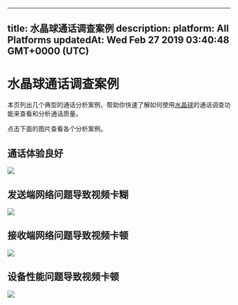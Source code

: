 
---
title: 水晶球通话调查案例
description: 
platform: All Platforms
updatedAt: Wed Feb 27 2019 03:40:48 GMT+0000 (UTC)
---
# 水晶球通话调查案例
本页列出几个典型的通话分析案例，帮助你快速了解如何使用[水晶球](../../cn/Agora%20Platform/aa_guide.md)的通话调查功能来查看和分析通话质量。

点击下面的图片查看各个分析案例。

## 通话体验良好

<div class="reveal-content">
	<div class="reveal-btn"><img src="https://web-cdn.agora.io/dashboard/tutorial/zh/tutorial/UseCase-Normal/UseCase-Normal-1.jpeg"/></div>
	<script type="text/template">
			<section>
				<img src="https://web-cdn.agora.io/dashboard/tutorial/zh/tutorial/UseCase-Normal/UseCase-Normal-1.jpeg"/>
			</section>
			<section>
				<img src="https://web-cdn.agora.io/dashboard/tutorial/zh/tutorial/UseCase-Normal/UseCase-Normal-2.jpeg"/>
			</section>
			<section>
				<img src="https://web-cdn.agora.io/dashboard/tutorial/zh/tutorial/UseCase-Normal/UseCase-Normal-3.jpeg"/>
			</section>
			<section>
				<img src="https://web-cdn.agora.io/dashboard/tutorial/zh/tutorial/UseCase-Normal/UseCase-Normal-4.jpeg"/>
			</section>
			<section>
				<img src="https://web-cdn.agora.io/dashboard/tutorial/zh/tutorial/UseCase-Normal/UseCase-Normal-5.jpeg"/>
			</section>
			<section>
				<img src="https://web-cdn.agora.io/dashboard/tutorial/zh/tutorial/UseCase-Normal/UseCase-Normal-6.jpeg"/>
			</section>
			<section>
				<img src="https://web-cdn.agora.io/dashboard/tutorial/zh/tutorial/UseCase-Normal/UseCase-Normal-7.jpeg"/>
			</section>
			<section>
				<img src="https://web-cdn.agora.io/dashboard/tutorial/zh/tutorial/UseCase-Normal/UseCase-Normal-8.jpeg"/>
			</section>
			<section>
				<img src="https://web-cdn.agora.io/dashboard/tutorial/zh/tutorial/UseCase-Normal/UseCase-Normal-9.jpeg"/>
			</section>
			<section>
				<img src="https://web-cdn.agora.io/dashboard/tutorial/zh/tutorial/UseCase-Normal/UseCase-Normal-10.jpeg"/>
			</section>
			<section>
				<img src="https://web-cdn.agora.io/dashboard/tutorial/zh/tutorial/UseCase-Normal/UseCase-Normal-11.jpeg"/>
			</section>
	</script>
</div>


## 发送端网络问题导致视频卡糊

<div class="reveal-content">
	<div class="reveal-btn"><img src="https://web-cdn.agora.io/dashboard/tutorial/zh/tutorial/UseCase-BySenderNetwork/UseCase-BySenderNetwork-1.jpeg"/></div>
	<script type="text/template">
			<section>
				<img src="https://web-cdn.agora.io/dashboard/tutorial/zh/tutorial/UseCase-BySenderNetwork/UseCase-BySenderNetwork-1.jpeg"/>
			</section>
			<section>
				<img src="https://web-cdn.agora.io/dashboard/tutorial/zh/tutorial/UseCase-BySenderNetwork/UseCase-BySenderNetwork-2.jpeg"/>
			</section>
			<section>
				<img src="https://web-cdn.agora.io/dashboard/tutorial/zh/tutorial/UseCase-BySenderNetwork/UseCase-BySenderNetwork-3.jpeg"/>
			</section>
			<section>
				<img src="https://web-cdn.agora.io/dashboard/tutorial/zh/tutorial/UseCase-BySenderNetwork/UseCase-BySenderNetwork-4.jpeg"/>
			</section>
			<section>
				<img src="https://web-cdn.agora.io/dashboard/tutorial/zh/tutorial/UseCase-BySenderNetwork/UseCase-BySenderNetwork-5.jpeg"/>
			</section>
			<section>
				<img src="https://web-cdn.agora.io/dashboard/tutorial/zh/tutorial/UseCase-BySenderNetwork/UseCase-BySenderNetwork-6.jpeg"/>
			</section>
			<section>
				<img src="https://web-cdn.agora.io/dashboard/tutorial/zh/tutorial/UseCase-BySenderNetwork/UseCase-BySenderNetwork-7.jpeg"/>
			</section>
			<section>
				<img src="https://web-cdn.agora.io/dashboard/tutorial/zh/tutorial/UseCase-BySenderNetwork/UseCase-BySenderNetwork-8.jpeg"/>
			</section>
			<section>
				<img src="https://web-cdn.agora.io/dashboard/tutorial/zh/tutorial/UseCase-BySenderNetwork/UseCase-BySenderNetwork-9.jpeg"/>
			</section>
			<section>
				<img src="https://web-cdn.agora.io/dashboard/tutorial/zh/tutorial/UseCase-BySenderNetwork/UseCase-BySenderNetwork-10.jpeg"/>
			</section>
			<section>
				<img src="https://web-cdn.agora.io/dashboard/tutorial/zh/tutorial/UseCase-BySenderNetwork/UseCase-BySenderNetwork-11.jpeg"/>
			</section>
			<section>
				<img src="https://web-cdn.agora.io/dashboard/tutorial/zh/tutorial/UseCase-BySenderNetwork/UseCase-BySenderNetwork-12.jpeg"/>
			</section>
			<section>
				<img src="https://web-cdn.agora.io/dashboard/tutorial/zh/tutorial/UseCase-BySenderNetwork/UseCase-BySenderNetwork-13.jpeg"/>
			</section>
			<section>
				<img src="https://web-cdn.agora.io/dashboard/tutorial/zh/tutorial/UseCase-BySenderNetwork/UseCase-BySenderNetwork-14.jpeg"/>
			</section>
			<section>
				<img src="https://web-cdn.agora.io/dashboard/tutorial/zh/tutorial/UseCase-BySenderNetwork/UseCase-BySenderNetwork-15.jpeg"/>
			</section>
			<section>
				<img src="https://web-cdn.agora.io/dashboard/tutorial/zh/tutorial/UseCase-BySenderNetwork/UseCase-BySenderNetwork-16.jpeg"/>
			</section>
	</script>
</div>


## 接收端网络问题导致视频卡顿

<div class="reveal-content">
	<div class="reveal-btn"><img src="https://web-cdn.agora.io/dashboard/tutorial/zh/tutorial/UseCase-ByReceiverNetwork/UseCase-ByReceiverNetwork-1.jpeg"/></div>
	<script type="text/template">
			<section>
				<img src="https://web-cdn.agora.io/dashboard/tutorial/zh/tutorial/UseCase-ByReceiverNetwork/UseCase-ByReceiverNetwork-1.jpeg"/>
			</section>
			<section>
				<img src="https://web-cdn.agora.io/dashboard/tutorial/zh/tutorial/UseCase-ByReceiverNetwork/UseCase-ByReceiverNetwork-2.jpeg"/>
			</section>
			<section>
				<img src="https://web-cdn.agora.io/dashboard/tutorial/zh/tutorial/UseCase-ByReceiverNetwork/UseCase-ByReceiverNetwork-3.jpeg"/>
			</section>
			<section>
				<img src="https://web-cdn.agora.io/dashboard/tutorial/zh/tutorial/UseCase-ByReceiverNetwork/UseCase-ByReceiverNetwork-4.jpeg"/>
			</section>
			<section>
				<img src="https://web-cdn.agora.io/dashboard/tutorial/zh/tutorial/UseCase-ByReceiverNetwork/UseCase-ByReceiverNetwork-5.jpeg"/>
			</section>
			<section>
				<img src="https://web-cdn.agora.io/dashboard/tutorial/zh/tutorial/UseCase-ByReceiverNetwork/UseCase-ByReceiverNetwork-6.jpeg"/>
			</section>
			<section>
				<img src="https://web-cdn.agora.io/dashboard/tutorial/zh/tutorial/UseCase-ByReceiverNetwork/UseCase-ByReceiverNetwork-7.jpeg"/>
			</section>
			<section>
				<img src="https://web-cdn.agora.io/dashboard/tutorial/zh/tutorial/UseCase-ByReceiverNetwork/UseCase-ByReceiverNetwork-8.jpeg"/>
			</section>
			<section>
				<img src="https://web-cdn.agora.io/dashboard/tutorial/zh/tutorial/UseCase-ByReceiverNetwork/UseCase-ByReceiverNetwork-9.jpeg"/>
			</section>
			<section>
				<img src="https://web-cdn.agora.io/dashboard/tutorial/zh/tutorial/UseCase-ByReceiverNetwork/UseCase-ByReceiverNetwork-10.jpeg"/>
			</section>
			<section>
				<img src="https://web-cdn.agora.io/dashboard/tutorial/zh/tutorial/UseCase-ByReceiverNetwork/UseCase-ByReceiverNetwork-11.jpeg"/>
			</section>
			<section>
				<img src="https://web-cdn.agora.io/dashboard/tutorial/zh/tutorial/UseCase-ByReceiverNetwork/UseCase-ByReceiverNetwork-12.jpeg"/>
			</section>
			<section>
				<img src="https://web-cdn.agora.io/dashboard/tutorial/zh/tutorial/UseCase-ByReceiverNetwork/UseCase-ByReceiverNetwork-13.jpeg"/>
			</section>
			<section>
				<img src="https://web-cdn.agora.io/dashboard/tutorial/zh/tutorial/UseCase-ByReceiverNetwork/UseCase-ByReceiverNetwork-14.jpeg"/>
			</section>
			<section>
				<img src="https://web-cdn.agora.io/dashboard/tutorial/zh/tutorial/UseCase-ByReceiverNetwork/UseCase-ByReceiverNetwork-15.jpeg"/>
			</section>
			<section>
				<img src="https://web-cdn.agora.io/dashboard/tutorial/zh/tutorial/UseCase-ByReceiverNetwork/UseCase-ByReceiverNetwork-16.jpeg"/>
			</section>
	</script>
</div>

## 设备性能问题导致视频卡顿

<div class="reveal-content">
	<div class="reveal-btn"><img src="https://web-cdn.agora.io/dashboard/tutorial/zh/tutorial/UseCase-ByDevice/UseCase-ByDevice-1.jpeg"/></div>
	<script type="text/template">
			<section>
				<img src="https://web-cdn.agora.io/dashboard/tutorial/zh/tutorial/UseCase-ByDevice/UseCase-ByDevice-1.jpeg"/>
			</section>
			<section>
				<img src="https://web-cdn.agora.io/dashboard/tutorial/zh/tutorial/UseCase-ByDevice/UseCase-ByDevice-2.jpeg"/>
			</section>
			<section>
				<img src="https://web-cdn.agora.io/dashboard/tutorial/zh/tutorial/UseCase-ByDevice/UseCase-ByDevice-3.jpeg"/>
			</section>
			<section>
				<img src="https://web-cdn.agora.io/dashboard/tutorial/zh/tutorial/UseCase-ByDevice/UseCase-ByDevice-4.jpeg"/>
			</section>
			<section>
				<img src="https://web-cdn.agora.io/dashboard/tutorial/zh/tutorial/UseCase-ByDevice/UseCase-ByDevice-5.jpeg"/>
			</section>
			<section>
				<img src="https://web-cdn.agora.io/dashboard/tutorial/zh/tutorial/UseCase-ByDevice/UseCase-ByDevice-6.jpeg"/>
			</section>
			<section>
				<img src="https://web-cdn.agora.io/dashboard/tutorial/zh/tutorial/UseCase-ByDevice/UseCase-ByDevice-7.jpeg"/>
			</section>
			<section>
				<img src="https://web-cdn.agora.io/dashboard/tutorial/zh/tutorial/UseCase-ByDevice/UseCase-ByDevice-8.jpeg"/>
			</section>
			<section>
				<img src="https://web-cdn.agora.io/dashboard/tutorial/zh/tutorial/UseCase-ByDevice/UseCase-ByDevice-9.jpeg"/>
			</section>
			<section>
				<img src="https://web-cdn.agora.io/dashboard/tutorial/zh/tutorial/UseCase-ByDevice/UseCase-ByDevice-10.jpeg"/>
			</section>
			<section>
				<img src="https://web-cdn.agora.io/dashboard/tutorial/zh/tutorial/UseCase-ByDevice/UseCase-ByDevice-11.jpeg"/>
			</section>
			<section>
				<img src="https://web-cdn.agora.io/dashboard/tutorial/zh/tutorial/UseCase-ByDevice/UseCase-ByDevice-12.jpeg"/>
			</section>
			<section>
				<img src="https://web-cdn.agora.io/dashboard/tutorial/zh/tutorial/UseCase-ByDevice/UseCase-ByDevice-13.jpeg"/>
			</section>
	</script>
</div>
